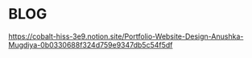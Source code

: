 # BLOG
https://cobalt-hiss-3e9.notion.site/Portfolio-Website-Design-Anushka-Mugdiya-0b0330688f324d759e9347db5c54f5df
